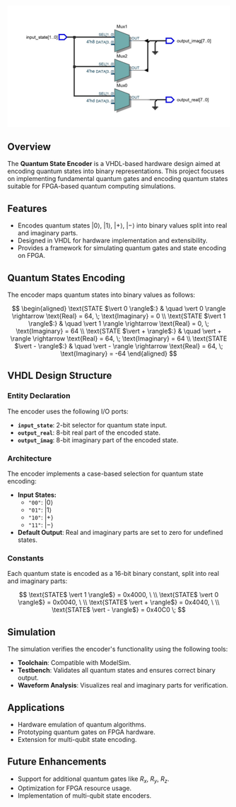 ![encoder](encoder.jpg)

## Overview
The **Quantum State Encoder** is a VHDL-based hardware design aimed at encoding quantum states into binary representations. This project focuses on implementing fundamental quantum gates and encoding quantum states suitable for FPGA-based quantum computing simulations.

## Features
- Encodes quantum states $\vert 0 \rangle$, $\vert 1 \rangle$, $\vert + \rangle$, $\vert - \rangle$ into binary values split into real and imaginary parts.
- Designed in VHDL for hardware implementation and extensibility.
- Provides a framework for simulating quantum gates and state encoding on FPGA.

## Quantum States Encoding
The encoder maps quantum states into binary values as follows:


$$
\begin{aligned}
\text{STATE $\vert 0 \rangle$:} & \quad \vert 0 \rangle \rightarrow \text{Real} = 64, \; \text{Imaginary} = 0 \\
\text{STATE $\vert 1 \rangle$:} & \quad \vert 1 \rangle \rightarrow \text{Real} = 0, \; \text{Imaginary} = 64 \\
\text{STATE $\vert + \rangle$:} & \quad \vert + \rangle \rightarrow \text{Real} = 64, \; \text{Imaginary} = 64 \\
\text{STATE $\vert - \rangle$:} & \quad \vert - \rangle \rightarrow \text{Real} = 64, \; \text{Imaginary} = -64
\end{aligned}
$$


## VHDL Design Structure
### Entity Declaration
The encoder uses the following I/O ports:

- **`input_state`**: 2-bit selector for quantum state input.
- **`output_real`**: 8-bit real part of the encoded state.
- **`output_imag`**: 8-bit imaginary part of the encoded state.

### Architecture
The encoder implements a case-based selection for quantum state encoding:

- **Input States:**
  - `"00"`: $\vert 0 \rangle$
  - `"01"`: $\vert 1 \rangle$
  - `"10"`: $\vert + \rangle$
  - `"11"`: $\vert - \rangle$
- **Default Output**: Real and imaginary parts are set to zero for undefined states.

### Constants
Each quantum state is encoded as a 16-bit binary constant, split into real and imaginary parts:

$$
\text{STATE$ \vert 1 \rangle$} = 0x4000, \ \\
\text{STATE$ \vert 0 \rangle$} = 0x0040, \ \\
\text{STATE$ \vert + \rangle$} = 0x4040, \  \\
\text{STATE$ \vert - \rangle$} = 0x40C0 \;
$$


## Simulation
The simulation verifies the encoder's functionality using the following tools:
- **Toolchain**: Compatible with ModelSim.
- **Testbench**: Validates all quantum states and ensures correct binary output.
- **Waveform Analysis**: Visualizes real and imaginary parts for verification.

## Applications
- Hardware emulation of quantum algorithms.
- Prototyping quantum gates on FPGA hardware.
- Extension for multi-qubit state encoding.

## Future Enhancements
- Support for additional quantum gates like $R_x$, $R_y$, $R_z$.
- Optimization for FPGA resource usage.
- Implementation of multi-qubit state encoders.
